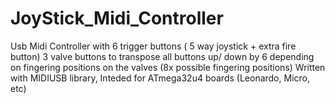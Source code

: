 # JoyStick_Midi_Controller
Usb Midi Controller with 6 trigger buttons ( 5 way joystick + extra fire button) 
3 valve buttons to transpose all buttons up/ down by 6 
depending on fingering positions on the valves (8x possible fingering positions) 
Written with MIDIUSB library, Inteded for ATmega32u4 boards (Leonardo, Micro, etc) 

